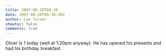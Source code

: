 ```yaml
---
title: 2007-08-28T08-38
date: 2007-08-28T08:38:49Z
author: Lee Turner
showtoc: false
comments: true
---
```


Oliver is 1 today (well at 1:20pm anyway).  He has opened his presents and had his birthday breakfast.

